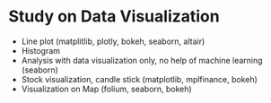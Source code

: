 # Study on Data Visualization
- Line plot (matplitlib, plotly, bokeh, seaborn, altair)
- Histogram
- Analysis with data visualization only, no help of machine learning (seaborn)
- Stock visualization, candle stick (matplotlib, mplfinance, bokeh)
- Visualization on Map (folium, seaborn, bokeh) 
